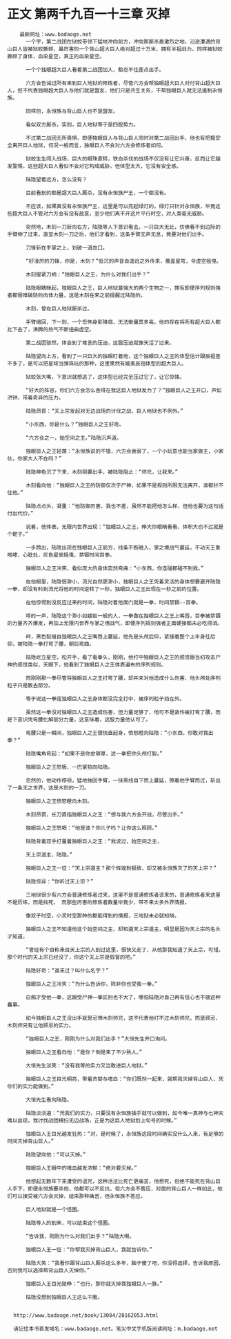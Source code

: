 # 正文 第两千九百一十三章 灭掉
        最新网址：www.badaoge.net
          一个字，第二战团在狱蛟带领下猛地冲向前方，冲向那厮杀最激烈之地，沿途遭遇的背山巨人皆被狱蛟撕碎，最厉害的一个背山超大巨人绝对超过十万米，拥有半祖战力，同样被狱蛟撕碎了身体，血染星空，真正的血染星空。
      
          一个个独眼超大巨人看着第二战团加入，都忍不住差点出手。
      
          六方会告诫过所有来到巨人地狱的修炼者，尽管六方会帮独眼超大巨人对付背山超大巨人，但不代表独眼超大巨人与他们就是盟友，他们只是共生关系，不帮独眼巨人就无法遏制永恒族。
      
          同样的，永恒族与背山巨人也不是盟友。
      
          看似双方厮杀，实则，巨人地狱等于是四股势力。
      
          不过第二战团无所畏惧，即便独眼巨人与背山巨人同时对第二战团出手，他也有把握安全离开巨人地狱，何况一般而言，独眼巨人不会对六方会修炼者如何。
      
          狱蛟生生闯入战场，巨大的眼珠直转，铁血杀伐的战场不仅没有让它兴奋，反而让它越发警惕，这些超大巨人看似不会对它构成威胁，但体型太大，它没有安全感。
      
          陆隐望着远方，怎么没有？
      
          目前看到的都是超大巨人厮杀，没有永恒族尸王，一个都没有。
      
          不应该，如果真没有永恒族尸王，这里是可以亮起绿灯的，绿灯只针对永恒族，毕竟这些超大巨人不管对六方会有没有敌意，至少他们离不开这片平行时空，对人类毫无威胁。
      
          突然地，木刻一刀斩向右方，陆隐等人下意识看去，一只巨大无比，仿佛看不到边际的手臂伸了过来，直至木刻一刀之后，他们才看到，这条手臂无声无息，竟要对他们出手。
      
          刀锋斩在手掌之上，划破一道血口。
      
          “好凌厉的刀锋，你是，木刻？”低沉的声音自遥远之外传来，覆盖星穹，令虚空摇曳。
      
          木刻握紧刀柄：“独眼巨人之王，为什么对我们出手？”
      
          陆隐眼睛眯起，独眼巨人之王，巨人地狱最强大的两个生物之一，拥有即便序列规则强者都很难破防的肉体力量，这是木刻在来之前提醒过陆隐的。
      
          木刻，曾在巨人地狱厮杀过。
      
          手臂缩回，下一刻，一个恐怖身影降临，无法衡量其多高，他的存在将所有超大巨人都比下去了，沸腾的热气不断扭曲虚空。
      
          第二战团骇然，体会到了难言的压迫，这股压迫就像天活了过来。
      
          陆隐望向上方，看到了一只巨大的独眼盯着他，这个独眼巨人之王的体型估计跟辰祖差不多了，是可以把星球当弹珠玩的那种，这里果然有媲美辰祖体型的超大巨人。
      
          狱蛟张大嘴，下意识就想逃了，这体型已经完全压过它了，让它惊悚。
      
          “好大的阵容，你们六方会怎么舍得在我这巨人地狱发力了？”独眼巨人之王开口，声如洪钟，带着奇异的压力。
      
          陆隐昂首：“天上宗发起对无边战场的讨伐之战，巨人地狱也不例外。”
      
          “小东西，你是什么？”独眼巨人之王好奇。
      
          “六方会之一，始空间之主。”陆隐沉声道。
      
          独眼巨人之王轻蔑：“永恒族说的不错，六方会衰弱了，一个小玩意也能当家做主，小家伙，你家大人不在吗？”
      
          陆隐神色沉了下来，木刻刚要出手，被陆隐阻止：“师兄，让我来。”
      
          木刻看向他：“独眼巨人之王的防御仅次于尸神，如果不是规则所限无法离开，谁都拦不住他。”
      
          陆隐点点头，凝重：“他防御厉害，我也不差，虽然不能把他怎么样，但他也要为这句话付出代价。”
      
          说着，他体表，无限内世界出现：“独眼巨人之王，睁大你眼睛看看，体积大也不过就是个靶子。”
      
          一步跨出，陆隐出现在独眼巨人正前方，线条不断融入，掌之境战气蔓延，不动天王象咆哮，心脏处，灰色星辰摇曳，禁锢时间百拳。
      
          独眼巨人之王冷笑，看似庞大的身体突然弯曲：“小东西，你连碰都碰不到我。”
      
          在他眼里，陆隐很渺小，流光自然更渺小，独眼巨人之王凭着灵活的身体想要避开陆隐一拳，却没有料到流光将他的时间逆转了一秒，独眼巨人之王出现在一秒之前的位置。
      
          在他惊愕到没反应过来的时间，陆隐对着他面门就是一拳，时间禁锢--百拳。
      
          呼的一声，陆隐这个渺小如蝼蚁一般的人，一拳轰在独眼巨人之王上嘴唇，百拳被禁锢的力量齐齐爆发，再加上无限内世界与掌之境战气，即便序列规则强者正面硬接都未必吃得消。
      
          砰，黑色裂缝自独眼巨人之王嘴唇上蔓延，他先是头颅后仰，紧接着整个上半身往后仰，被陆隐一拳打弯了腰，朝后弯曲。
      
          陆隐屹立星空，松开手，看了看拳头，刚刚，他打中独眼巨人之王的感觉跟当初攻击尸神的感觉类似，天眼下，他看到了独眼巨人之王体表遍布的序列规则。
      
          而刚刚那一拳尽管将独眼巨人之王打弯了腰，却并未对他造成什么伤害，他头颅处序列粒子只是散去部分。
      
          等于说这一拳连独眼巨人之王身体都没完全打中，被序列粒子挡在外。
      
          虽然这一拳没对独眼巨人之王造成伤害，但力量足够了，他可不是装作被打弯了腰，而是下意识凭弯腰化解部分力量，这意味着，这股力量他认可了。
      
          弯腰只是一瞬间，独眼巨人之王很快直起身，愤怒瞪向陆隐：“小东西，你敢对我出拳？”
      
          陆隐嘴角弯起：“如果不是你皮够厚，这一拳把你头颅打裂。”
      
          独眼巨人之王怒极，一巴掌拍向陆隐。
      
          忽然的，他动作停顿，猛地抽回手臂，一抹黑线自下而上蔓延，擦着他手臂而过，斩出了一条无之世界，这是木刻的一刀。
      
          独眼巨人之王愤怒瞪向木刻。
      
          木刻昂首，长刀直指独眼巨人之王：“想与我六方会开战，尽管出手。”
      
          独眼巨人之王怒喝：“他是谁？你儿子吗？让你这么照顾。”
      
          陆隐背着双手打量着独眼巨人之王：“我说过，始空间之主，
      
          天上宗道主，陆隐。”
      
          独眼巨人之王一怔：“天上宗道主？那个辉煌到极致，却又被永恒族灭了的天上宗？”
      
          陆隐惊异：“你听过天上宗？”
      
          三地狱很少有六方会普通修炼者过来，这里不是普通修炼者该来的，普通修炼者来这里不是历练，而是找死， 而那些厉害的修炼者数量毕竟少，带不来太多外界情报。
      
          像双子时空，小灵时空那种的都能得到的情报，三地狱未必就知晓。
      
          独眼巨人之王不知道他这个始空间之主，却知道天上宗道主，明显是因为天上宗的名头才知道。
      
          “曾经有个自称来自天上宗的人到过这里，很快又走了，从他那我知道了天上宗，可惜，那个时代的天上宗已经没了，你这个天上宗是假冒的吧。”
      
          陆隐好奇：“谁来过？叫什么名字？”
      
          独眼巨人之王冷笑：“为什么告诉你，除非你也受我一拳。”
      
          白痴才受他一拳，这跟受尸神一拳区别也不大了，哪怕陆隐对自己再有信心也不做这种蠢事。
      
          如今独眼巨人之王没出手就是忌惮木刻师兄，这不代表他打不过木刻师兄，而是顾忌，木刻师兄有让他顾忌的实力。
      
          “独眼巨人之王，刚刚为什么对我们出手？”大恒先生开口询问。
      
          独眼巨人之王看向他：“是你？倒是来了不少熟人。”
      
          大恒先生淡笑：“没有我等的实力又岂敢进巨人地狱。”
      
          独眼巨人之王目光明亮，带着贪婪与嗜血：“你们既然一起来，就帮我灭掉背山巨人，凭你们的实力能做到。”
      
          大恒先生看向陆隐。
      
          陆隐淡淡道：“凭我们的实力，只要没有永恒族插手就可以做到，如今唯一真神与七神天难以出现，我讨伐战团横扫无边战场，正是为这巨人地狱划上句号的时候。”
      
          独眼巨人王目光越发狂热：“对，是时候了，永恒族这段时间确实没什么人来，有足够的时间灭掉背山巨人。”
      
          陆隐望向他：“可以灭掉。”
      
          独眼巨人王眼中的嗜血越发浓郁：“绝对要灭掉。”
      
          他想起无数年下来遭受的诅咒，这种活法比死亡更痛苦，他想死，但绝不能死在背山巨人手下，即便永恒族要杀他，他都可以不反抗，但六方会不答应，对面的背山巨人一样如此，他们可以接受被六方会灭掉，结束那种痛苦，但永恒族不答应。
      
          巨人地狱就是一个怪圈。
      
          陆隐等人的到来，可以结束这个怪圈。
      
          “告诉我，刚刚为什么对我们出手？”陆隐大喝。
      
          独眼巨人王一怔：“你帮我灭掉背山巨人，我就告诉你。”
      
          陆隐大笑：“我看你跟背山巨人厮杀这么多年，脑子傻了吧，你没得选择，告诉我原因，否则我可以选择帮背山巨人灭掉你。”
      
          独眼巨人王目光陡睁：“也行，那你就灭掉我独眼巨人一脉。”
      
          陆隐没想到独眼巨人王这么干脆。
      
      
      http://www.badaoge.net/book/13084/28162053.html
      
      请记住本书首发域名：www.badaoge.net。笔尖中文手机版阅读网址：m.badaoge.net
